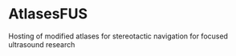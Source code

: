 # AtlasesFUS
Hosting of modified atlases for stereotactic navigation for focused ultrasound research
